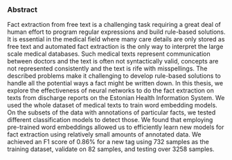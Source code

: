 ### Abstract
Fact extraction from free text is a challenging task requiring a great deal of human effort to program regular expressions and build rule-based solutions. It is essential in the medical field where many care details are only stored as free text and automated fact extraction is the only way to interpret the large scale medical databases. Such medical texts represent communication between doctors and the text is often not syntactically valid, concepts are not represented consistently and the text is rife with misspellings. The described problems make it challenging to develop rule-based solutions to handle all the potential ways a fact might be written down. In this thesis, we explore the effectiveness of neural networks to do the fact extraction on texts from discharge reports on the Estonian Health Information System. We used the whole dataset of medical texts to train word embedding models. On the subsets of the data with annotations of particular facts, we tested different classification models to detect those. We found that employing pre-trained word embeddings allowed us to efficiently learn new models for fact extraction using relatively small amounts of annotated data. We achieved an F1 score of 0.86\% for a new tag using 732 samples as the training dataset, validate on 82 samples, and testing over 3258 samples.
